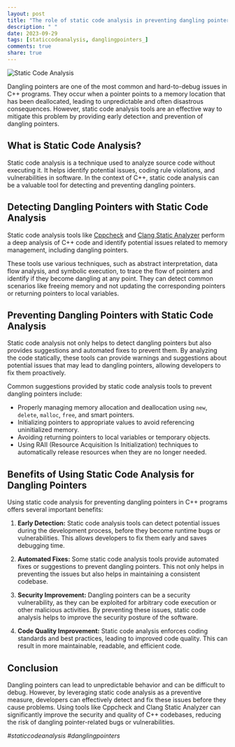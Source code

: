 ```yaml
---
layout: post
title: "The role of static code analysis in preventing dangling pointers in C++"
description: " "
date: 2023-09-29
tags: [staticcodeanalysis, danglingpointers_]
comments: true
share: true
---
```


![Static Code Analysis](https://example.com/static_code_analysis.png)

Dangling pointers are one of the most common and hard-to-debug issues in C++ programs. They occur when a pointer points to a memory location that has been deallocated, leading to unpredictable and often disastrous consequences. However, static code analysis tools are an effective way to mitigate this problem by providing early detection and prevention of dangling pointers.

## What is Static Code Analysis?

Static code analysis is a technique used to analyze source code without executing it. It helps identify potential issues, coding rule violations, and vulnerabilities in software. In the context of C++, static code analysis can be a valuable tool for detecting and preventing dangling pointers.

## Detecting Dangling Pointers with Static Code Analysis

Static code analysis tools like [Cppcheck](https://github.com/danmar/cppcheck) and [Clang Static Analyzer](https://clang-analyzer.llvm.org/) perform a deep analysis of C++ code and identify potential issues related to memory management, including dangling pointers.

These tools use various techniques, such as abstract interpretation, data flow analysis, and symbolic execution, to trace the flow of pointers and identify if they become dangling at any point. They can detect common scenarios like freeing memory and not updating the corresponding pointers or returning pointers to local variables.

## Preventing Dangling Pointers with Static Code Analysis

Static code analysis not only helps to detect dangling pointers but also provides suggestions and automated fixes to prevent them. By analyzing the code statically, these tools can provide warnings and suggestions about potential issues that may lead to dangling pointers, allowing developers to fix them proactively.

Common suggestions provided by static code analysis tools to prevent dangling pointers include:

- Properly managing memory allocation and deallocation using `new`, `delete`, `malloc`, `free`, and smart pointers.
- Initializing pointers to appropriate values to avoid referencing uninitialized memory.
- Avoiding returning pointers to local variables or temporary objects.
- Using RAII (Resource Acquisition Is Initialization) techniques to automatically release resources when they are no longer needed.

## Benefits of Using Static Code Analysis for Dangling Pointers

Using static code analysis for preventing dangling pointers in C++ programs offers several important benefits:

1. **Early Detection:** Static code analysis tools can detect potential issues during the development process, before they become runtime bugs or vulnerabilities. This allows developers to fix them early and saves debugging time.

2. **Automated Fixes:** Some static code analysis tools provide automated fixes or suggestions to prevent dangling pointers. This not only helps in preventing the issues but also helps in maintaining a consistent codebase.

3. **Security Improvement:** Dangling pointers can be a security vulnerability, as they can be exploited for arbitrary code execution or other malicious activities. By preventing these issues, static code analysis helps to improve the security posture of the software.

4. **Code Quality Improvement:** Static code analysis enforces coding standards and best practices, leading to improved code quality. This can result in more maintainable, readable, and efficient code.

## Conclusion

Dangling pointers can lead to unpredictable behavior and can be difficult to debug. However, by leveraging static code analysis as a preventive measure, developers can effectively detect and fix these issues before they cause problems. Using tools like Cppcheck and Clang Static Analyzer can significantly improve the security and quality of C++ codebases, reducing the risk of dangling pointer-related bugs or vulnerabilities.

_#staticcodeanalysis #danglingpointers_